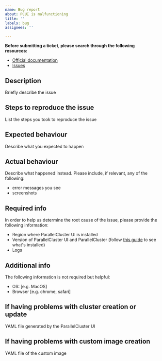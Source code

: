 ```yaml
---
name: Bug report
about: PCUI is malfunctioning
title: ''
labels: bug
assignees: ''

---
```


**Before submitting a ticket, please search through the following resources:**
- [Official documentation](https://docs.aws.amazon.com/parallelcluster/latest/ug/pcui-using-v3.html)
- [Issues](https://github.com/aws/aws-parallelcluster-ui/issues)

## Description
Briefly describe the issue

## Steps to reproduce the issue
List the steps you took to reproduce the issue

## Expected behaviour
Describe what you expected to happen

## Actual behaviour
Describe what happened instead. Please include, if relevant, any of the following:
- error messages you see
- screenshots

## Required info
In order to help us determine the root cause of the issue, please provide the following information:
- Region where ParallelCluster UI is installed
- Version of ParallelCluster UI and ParallelCluster (follow [this guide](https://docs.aws.amazon.com/parallelcluster/parallelcluster/latest/ug/install-pcui-v3.html) to see what's installed)
- Logs

## Additional info
The following information is not required but helpful:
 - OS: [e.g. MacOS]
 - Browser [e.g. chrome, safari]

## If having problems with cluster creation or update
YAML file generated by the ParallelCluster UI

## If having problems with custom image creation
YAML file of the custom image
